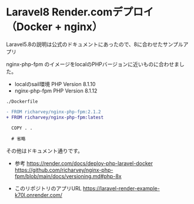 # Laravel8 Render.comデプロイ （Docker + nginx）

Laravel5.8の説明は公式のドキュメントにあったので、8に合わせたサンプルアプリ

nginx-php-fpm のイメージをlocalのPHPバージョンに近いものに合わせました。

- localのsail環境 PHP Version 8.1.10
- nginx-php-fpm PHP Version 8.1.12

`./Dockerfile`

```diff
- FROM richarvey/nginx-php-fpm:2.1.2
+ FROM richarvey/nginx-php-fpm:latest

  COPY . .
  
  # 省略
```

その他はドキュメント通りです。

- 参考
https://render.com/docs/deploy-php-laravel-docker
https://github.com/richarvey/nginx-php-fpm/blob/main/docs/versioning.md#php-8x

- このリポジトリのアプリURL
https://laravel-render-example-k70l.onrender.com/

